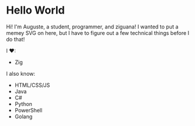 # Hello World

Hi! I'm Auguste, a student, programmer, and ziguana! I wanted to put a memey SVG on here, but I have to figure out a few technical things before I do that!

I ♥:
- Zig

I also know:
- HTML/CSS/JS
- Java
- C#
- Python
- PowerShell
- Golang
